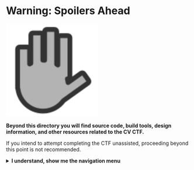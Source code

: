 # Warning: Spoilers Ahead

<img src="./docs/images/stop-warning.svg" style="text-align:center; width: 50%;"></img>

**Beyond this directory you will find source code, build tools, design information, and other resources related to the CV CTF.**

If you intend to attempt completing the CTF unassisted, proceeding beyond this point is not recommended. 

<details>
<summary><strong>I understand, show me the navigation menu</strong></summary>

## [Hints](./docs/hints/flag1.md)
 
This is a good place to start if you actually want to do the CTF solo but are struggling.
 
The hints pages contain leading clues about how to solve the CTF, but stops short of giving you actual answers. As with other sections this is split up per-flag so there isn't any risk in spoiling one flag by looking at hints for another. 

## [Walk-Through](./docs/walk-through/flag1.md)

The walk through pages hand-hold you through solving most of the CTF.

They describe in very brief terms where the flag is hidden, and how you go about extracting it. As with other sections this is split up per-flag so if you get stuck and just need an answer you can use a walk-through to get on and try your hand at the next one. The only flag without an explicit answer is the final one, but there is still some supporting material.

## [Flag Design](./docs/design/flag1.md)

The design pages discuss in detail how each flag is hidden.

They also discuss why its implemented in the way it is, the types of idea that I considered but discarded (and why). This is mostly for reference, but can be useful as an intermediary between the hints and the walk-through (as in being told exactly what the adversary is and how it works, but not explictly how to deal with it).

## [Source Code and Build Tools](./src/)

This directory contains the source code and build tools.

This isn't a fully working solution - the build process requires artifacts that are not checked in (mostly the actual CV or PII elements themselves unsurprisingly). Documentation is sparse, but this isn't a production system or something designed for distribution. I found aspects of the CTF where sometimes touched upon during interview and having the code available would be benefitial to facilitate those discussions. 
 

</details><!-- Hint #3/N -->